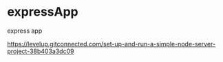 # expressApp
express app


https://levelup.gitconnected.com/set-up-and-run-a-simple-node-server-project-38b403a3dc09